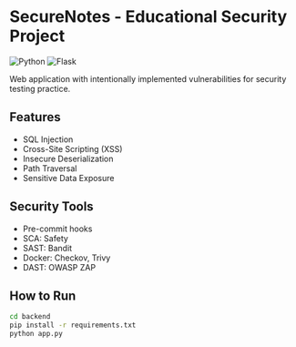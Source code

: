 # SecureNotes - Educational Security Project

![Python](https://img.shields.io/badge/python-3.12-blue)
![Flask](https://img.shields.io/badge/flask-2.3-green)

Web application with intentionally implemented vulnerabilities for security testing practice.

## Features
- SQL Injection
- Cross-Site Scripting (XSS)
- Insecure Deserialization
- Path Traversal
- Sensitive Data Exposure

## Security Tools
- Pre-commit hooks
- SCA: Safety
- SAST: Bandit
- Docker: Checkov, Trivy
- DAST: OWASP ZAP

## How to Run
```bash
cd backend
pip install -r requirements.txt
python app.py
